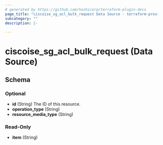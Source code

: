 ```yaml
---
# generated by https://github.com/hashicorp/terraform-plugin-docs
page_title: "ciscoise_sg_acl_bulk_request Data Source - terraform-provider-ciscoise"
subcategory: ""
description: |-
  
---
```


# ciscoise_sg_acl_bulk_request (Data Source)





<!-- schema generated by tfplugindocs -->
## Schema

### Optional

- **id** (String) The ID of this resource.
- **operation_type** (String)
- **resource_media_type** (String)

### Read-Only

- **item** (String)


